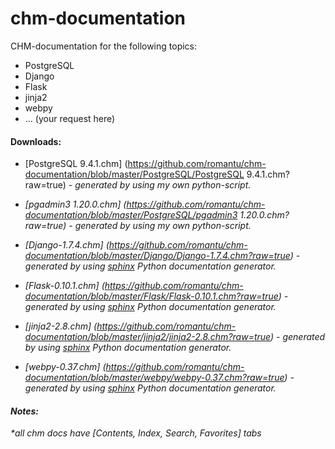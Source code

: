 # chm-documentation

CHM-documentation for the following topics:

- PostgreSQL
- Django
- Flask
- jinja2
- webpy
- ... (your request here)

#### Downloads:
- [PostgreSQL 9.4.1.chm]
(https://github.com/romantu/chm-documentation/blob/master/PostgreSQL/PostgreSQL 9.4.1.chm?raw=true)
<i> - generated by using my own python-script. <i>

- [pgadmin3 1.20.0.chm]
(https://github.com/romantu/chm-documentation/blob/master/PostgreSQL/pgadmin3 1.20.0.chm?raw=true)
<i> - generated by using my own python-script. <i>


- [Django-1.7.4.chm]
(https://github.com/romantu/chm-documentation/blob/master/Django/Django-1.7.4.chm?raw=true)
<i> - generated by using [sphinx](http://sphinx-doc.org/) Python documentation generator. <i>

- [Flask-0.10.1.chm]
(https://github.com/romantu/chm-documentation/blob/master/Flask/Flask-0.10.1.chm?raw=true)
<i> - generated by using [sphinx](http://sphinx-doc.org/) Python documentation generator. <i>

- [jinja2-2.8.chm]
(https://github.com/romantu/chm-documentation/blob/master/jinja2/jinja2-2.8.chm?raw=true)
<i> - generated by using [sphinx](http://sphinx-doc.org/) Python documentation generator. <i>

- [webpy-0.37.chm]
(https://github.com/romantu/chm-documentation/blob/master/webpy/webpy-0.37.chm?raw=true)
<i> - generated by using [sphinx](http://sphinx-doc.org/) Python documentation generator. <i>

#### Notes:
*all chm docs have [Contents, Index, Search, Favorites] tabs
